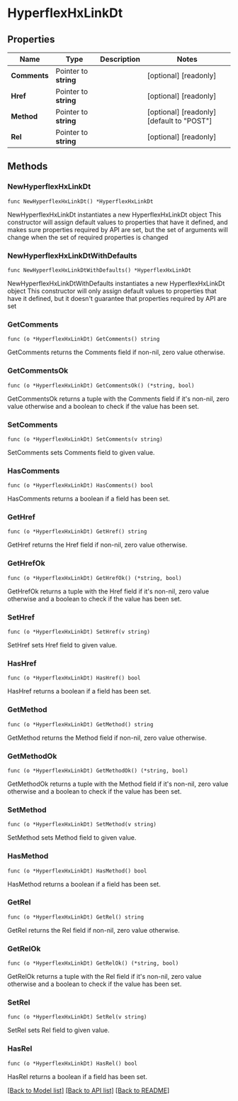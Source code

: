 # HyperflexHxLinkDt

## Properties

Name | Type | Description | Notes
------------ | ------------- | ------------- | -------------
**Comments** | Pointer to **string** |  | [optional] [readonly] 
**Href** | Pointer to **string** |  | [optional] [readonly] 
**Method** | Pointer to **string** |  | [optional] [readonly] [default to "POST"]
**Rel** | Pointer to **string** |  | [optional] [readonly] 

## Methods

### NewHyperflexHxLinkDt

`func NewHyperflexHxLinkDt() *HyperflexHxLinkDt`

NewHyperflexHxLinkDt instantiates a new HyperflexHxLinkDt object
This constructor will assign default values to properties that have it defined,
and makes sure properties required by API are set, but the set of arguments
will change when the set of required properties is changed

### NewHyperflexHxLinkDtWithDefaults

`func NewHyperflexHxLinkDtWithDefaults() *HyperflexHxLinkDt`

NewHyperflexHxLinkDtWithDefaults instantiates a new HyperflexHxLinkDt object
This constructor will only assign default values to properties that have it defined,
but it doesn't guarantee that properties required by API are set

### GetComments

`func (o *HyperflexHxLinkDt) GetComments() string`

GetComments returns the Comments field if non-nil, zero value otherwise.

### GetCommentsOk

`func (o *HyperflexHxLinkDt) GetCommentsOk() (*string, bool)`

GetCommentsOk returns a tuple with the Comments field if it's non-nil, zero value otherwise
and a boolean to check if the value has been set.

### SetComments

`func (o *HyperflexHxLinkDt) SetComments(v string)`

SetComments sets Comments field to given value.

### HasComments

`func (o *HyperflexHxLinkDt) HasComments() bool`

HasComments returns a boolean if a field has been set.

### GetHref

`func (o *HyperflexHxLinkDt) GetHref() string`

GetHref returns the Href field if non-nil, zero value otherwise.

### GetHrefOk

`func (o *HyperflexHxLinkDt) GetHrefOk() (*string, bool)`

GetHrefOk returns a tuple with the Href field if it's non-nil, zero value otherwise
and a boolean to check if the value has been set.

### SetHref

`func (o *HyperflexHxLinkDt) SetHref(v string)`

SetHref sets Href field to given value.

### HasHref

`func (o *HyperflexHxLinkDt) HasHref() bool`

HasHref returns a boolean if a field has been set.

### GetMethod

`func (o *HyperflexHxLinkDt) GetMethod() string`

GetMethod returns the Method field if non-nil, zero value otherwise.

### GetMethodOk

`func (o *HyperflexHxLinkDt) GetMethodOk() (*string, bool)`

GetMethodOk returns a tuple with the Method field if it's non-nil, zero value otherwise
and a boolean to check if the value has been set.

### SetMethod

`func (o *HyperflexHxLinkDt) SetMethod(v string)`

SetMethod sets Method field to given value.

### HasMethod

`func (o *HyperflexHxLinkDt) HasMethod() bool`

HasMethod returns a boolean if a field has been set.

### GetRel

`func (o *HyperflexHxLinkDt) GetRel() string`

GetRel returns the Rel field if non-nil, zero value otherwise.

### GetRelOk

`func (o *HyperflexHxLinkDt) GetRelOk() (*string, bool)`

GetRelOk returns a tuple with the Rel field if it's non-nil, zero value otherwise
and a boolean to check if the value has been set.

### SetRel

`func (o *HyperflexHxLinkDt) SetRel(v string)`

SetRel sets Rel field to given value.

### HasRel

`func (o *HyperflexHxLinkDt) HasRel() bool`

HasRel returns a boolean if a field has been set.


[[Back to Model list]](../README.md#documentation-for-models) [[Back to API list]](../README.md#documentation-for-api-endpoints) [[Back to README]](../README.md)


